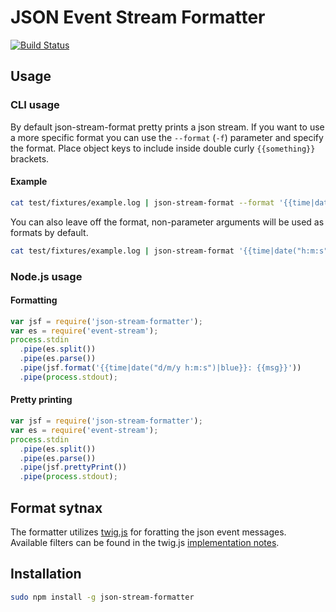 # JSON Event Stream Formatter
[![Build Status](https://travis-ci.org/tizzo/json-stream-formatter.svg?branch=master)](https://travis-ci.org/tizzo/json-stream-formatter)

## Usage

### CLI usage

By default json-stream-format pretty prints a json stream.  If you want to use a more specific format you can use the
`--format` (`-f`) parameter and specify the format.  Place object keys to include inside double curly `{{something}}`
brackets.

#### Example

```` bash
cat test/fixtures/example.log | json-stream-format --format '{{time|date("h:m:s")|blue}}: {{msg|green}}'
````

You can also leave off the format, non-parameter arguments will be used as formats by default.

```` bash
cat test/fixtures/example.log | json-stream-format '{{time|date("h:m:s")|blue}}: {{msg|green}}'
````

### Node.js usage

#### Formatting

```` javascript
var jsf = require('json-stream-formatter');
var es = require('event-stream');
process.stdin
  .pipe(es.split())
  .pipe(es.parse())
  .pipe(jsf.format('{{time|date("d/m/y h:m:s")|blue}}: {{msg}}'))
  .pipe(process.stdout);
````

#### Pretty printing

```` javascript
var jsf = require('json-stream-formatter');
var es = require('event-stream');
process.stdin
  .pipe(es.split())
  .pipe(es.parse())
  .pipe(jsf.prettyPrint())
  .pipe(process.stdout);
````

## Format sytnax

The formatter utilizes [twig.js](https://www.npmjs.org/package/twig) for foratting
the json event messages.  Available filters can be found in the twig.js
[implementation notes](https://github.com/justjohn/twig.js/wiki/Implementation-Notes).

## Installation

```` bash
sudo npm install -g json-stream-formatter
````
